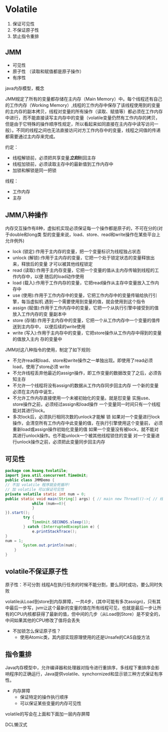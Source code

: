 # Volatile

1. 保证可见性
2. 不保证原子性
3. 禁止指令重排

## JMM
+ 可见性
+ 原子性 （读取和赋值都是原子操作）
+ 有序性


java内存模型，概念

JMM规定了所有的变量都存储在主内存（Main Memory）中。每个线程还有自己的工作内存（Working Memory）,线程的工作内存中保存了该线程使用到的变量的主内存的副本拷贝，线程对变量的所有操作（读取、赋值等）都必须在工作内存中进行，而不能直接读写主内存中的变量（volatile变量仍然有工作内存的拷贝，但是由于它特殊的操作顺序性规定，所以看起来如同直接在主内存中读写访问一般）。不同的线程之间也无法直接访问对方工作内存中的变量，线程之间值的传递都需要通过主内存来完成。

约定：
+ 线程解锁前，必须把共享变量***立刻***刷回主存
+ 线程加锁前，必须读取主存中的最新值到工作内存中
+ 加锁和解锁是同一把锁

线程：
+ 工作内存
+ 主存

## JMM八种操作
内存交互操作有8种，虚拟机实现必须保证每一个操作都是原子的，不可在分的(对于double和long类 型的变量来说，load、store、read和write操作在某些平台上允许例外)
+ lock (锁定):作用于主内存的变量，把一个变量标识为线程独占状态
+ unlock (解锁):作用于主内存的变量，它把一个处于锁定状态的变量释放出来，释放后的变量 才可以被其他线程锁定
+ read (读取):作用于主内存变量，它把一个变量的值从主内存传输到线程的工作内存中，以便 随后的load动作使用
+    load (载入):作用于工作内存的变量，它把read操作从主存中变量放入工作内存中
+    use (使用):作用于工作内存中的变量，它把工作内存中的变量传输给执行引擎，每当虚拟机 遇到一个需要使用到变量的值，就会使用到这个指令
+    assign (赋值):作用于工作内存中的变量，它把一个从执行引擎中接受到的值放入工作内存的变 量副本中
+    store (存储):作用于主内存中的变量，它把一个从工作内存中一个变量的值传送到主内存中， 以便后续的write使用
+    write (写入):作用于主内存中的变量，它把store操作从工作内存中得到的变量的值放入主内 存的变量中


JMM对这八种指令的使用，制定了如下规则:
+ 不允许read和load、store和write操作之一单独出现。即使用了read必须load，使用了store必须 write
+ 不允许线程丢弃他最近的assign操作，即工作变量的数据改变了之后，必须告知主存 
+ 不允许一个线程将没有assign的数据从工作内存同步回主内存 一个新的变量必须在主内存中诞生，
+ 不允许工作内存直接使用一个未被初始化的变量。就是怼变量 实施use、store操作之前，必须经过assign和load操作 一个变量同一时间只有一个线程能对其进行lock。
+ 多次lock后，必须执行相同次数的unlock才能解 锁 如果对一个变量进行lock操作，会清空所有工作内存中此变量的值，在执行引擎使用这个变量前， 必须重新load或assign操作初始化变量的值 如果一个变量没有被lock，就不能对其进行unlock操作。也不能unlock一个被其他线程锁住的变量 对一个变量进行unlock操作之前，必须把此变量同步回主内存

## 可见性
```java
package com.kuang.tvolatile;
import java.util.concurrent.TimeUnit;
public class JMMDemo {
// 不加 volatile 程序就会死循环!
// 加 volatile 可以保证可见性
private volatile static int num = 0;
public static void main(String[] args) { // main new Thread(()->{ // 线程 1 对主内存的变化不知道的
            while (num==0){
            }
}).start();
        try {
            TimeUnit.SECONDS.sleep(1);
        } catch (InterruptedException e) {
            e.printStackTrace();
}
num = 1;
        System.out.println(num);
    }
}
```

## volatile不保证原子性
原子性：不可分割
线程A在执行任务的时候不能分割，要么同时成功，要么同时失败

volatile从Load到store到内存屏障，一共4步，(其中可能有多次assign)，只有其中最后一步写，jvm让这个最新的变量的值在所有线程可见，也就是最后一步让所有的CPU内核都获得了最新的值，但中间的几步（从Load到Store）是不安全的，中间如果其他的CPU修改了值将会丢失


+ 不加锁怎么保证原子性？
    + 使用Atomic类，其内部实现原理使用的还是Unsafe的CAS自旋方法



## 指令重排
Java内存模型中，允许编译器和处理器对指令进行重排序，多线程下重排序会影响程序的正确运行，Java提供volatile、synchornized和显示锁三种方式保证有序性。

+ 内存屏障
    + 保证特定的操作执行顺序
    + 可以保证某些变量的内存可见性

volatile的写会在上面和下面加一层内存屏障

DCL懒汉式